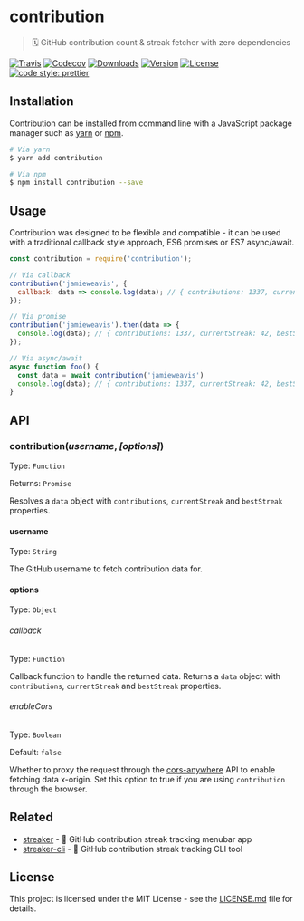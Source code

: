 # contribution

> 🗓 GitHub contribution count & streak fetcher with zero dependencies

[![Travis](https://img.shields.io/travis/jamieweavis/contribution.svg)](https://travis-ci.org/jamieweavis/contribution) [![Codecov](https://img.shields.io/codecov/c/github/jamieweavis/contribution.svg)](https://codecov.io/gh/jamieweavis/contribution/) [![Downloads](https://img.shields.io/npm/dt/contribution.svg)](https://npmjs.com/package/contribution) [![Version](https://img.shields.io/npm/v/contribution.svg)](https://npmjs.com/package/contribution) [![License](https://img.shields.io/badge/license-MIT-blue.svg)](https://raw.githubusercontent.com/jamieweavis/contribution/master/LICENSE.md) [![code style: prettier](https://img.shields.io/badge/code_style-prettier-ff69b4.svg)](https://github.com/prettier/prettier)

## Installation

Contribution can be installed from command line with a JavaScript package manager such as [yarn](https://github.com/yarnpkg/yarn) or [npm](https://github.com/npm/npm).

```sh
# Via yarn
$ yarn add contribution

# Via npm
$ npm install contribution --save
```

## Usage

Contribution was designed to be flexible and compatible - it can be used with a traditional callback style approach, ES6 promises or ES7 async/await.

```javascript
const contribution = require('contribution');

// Via callback
contribution('jamieweavis', {
  callback: data => console.log(data); // { contributions: 1337, currentStreak: 42, bestStreak: 69 }
});

// Via promise
contribution('jamieweavis').then(data => {
  console.log(data); // { contributions: 1337, currentStreak: 42, bestStreak: 69 }
});

// Via async/await
async function foo() {
  const data = await contribution('jamieweavis')
  console.log(data); // { contributions: 1337, currentStreak: 42, bestStreak: 69 }
}
```

## API

### contribution(*username*, *[options]*)

Type: `Function`

Returns: `Promise`

Resolves a `data` object with `contributions`, `currentStreak` and `bestStreak` properties.

#### username

Type: `String`

The GitHub username to fetch contribution data for.

#### options

Type: `Object`

###### callback

Type: `Function`

Callback function to handle the returned data. Returns a `data` object with `contributions`, `currentStreak` and `bestStreak` properties.

###### enableCors

Type: `Boolean`

Default: `false`

Whether to proxy the request through the [cors-anywhere](https://github.com/Rob--W/cors-anywhere) API to enable fetching data x-origin. Set this option to true if you are using `contribution` through the browser.

## Related

* [streaker](https://github.com/jamieweavis/streaker) - 🐙 GitHub contribution streak tracking menubar app
* [streaker-cli](https://github.com/jamieweavis/streaker-cli) - 🐙 GitHub contribution streak tracking CLI tool

## License

This project is licensed under the MIT License - see the [LICENSE.md](LICENSE.md) file for details.
